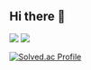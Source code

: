 ## Hi there 👋

<img src="https://img.shields.io/badge/html5-E34F26?style=for-the-badge&logo=html5&logoColor=white">
<img src="https://img.shields.io/badge/javascript-F7DF1E?style=for-the-badge&logo=javascript&logoColor=white">

[![Solved.ac Profile](http://mazassumnida.wtf/api/v2/generate_badge?boj=goeun)](https://solved.ac/goeun/)
